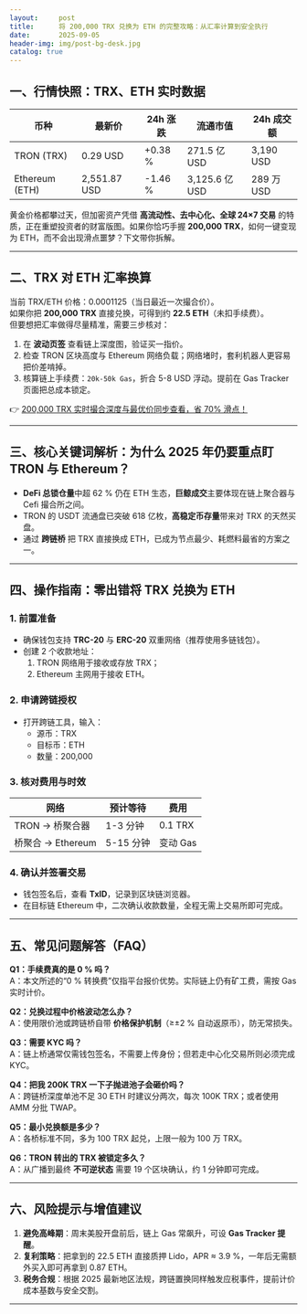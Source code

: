 ```yaml
---
layout:     post
title:      将 200,000 TRX 兑换为 ETH 的完整攻略：从汇率计算到安全执行
date:       2025-09-05
header-img: img/post-bg-desk.jpg
catalog: true
---
```


## 一、行情快照：TRX、ETH 实时数据  
| **币种** | **最新价** | **24h 涨跌** | **流通市值** | **24h 成交额** |
| --- | --- | --- | --- | --- |
| TRON (TRX) | 0.29 USD | +0.38 % | 271.5 亿 USD | 3,190 USD |
| Ethereum (ETH) | 2,551.87 USD | -1.46 % | 3,125.6 亿 USD | 289 万 USD |

黄金价格都攀过天，但加密资产凭借 **高流动性、去中心化、全球 24×7 交易** 的特质，正在重塑投资者的财富版图。如果你恰巧手握 **200,000 TRX**，如何一键变现为 ETH，而不会出现滑点噩梦？下文带你拆解。

---

## 二、TRX 对 ETH 汇率换算

当前 TRX/ETH 价格：0.0001125（当日最近一次撮合价）。  
如果你把 **200,000 TRX** 直接兑换，可得到约 **22.5 ETH**（未扣手续费）。  
但要想把汇率做得尽量精准，需要三步核对：

1. 在 **波动页签** 查看链上深度图，验证买一指价。  
2. 检查 TRON 区块高度与 Ethereum 网络负载；网络堵时，套利机器人更容易把价差啃掉。  
3. 核算链上手续费：`20k-50k Gas`，折合 5-8 USD 浮动。提前在 Gas Tracker 页面把总成本锁定。

👉 [200,000 TRX 实时撮合深度与最优价同步查看，省 70% 滑点！](https://okxdog.com/)

---

## 三、核心关键词解析：为什么 2025 年仍要重点盯 TRON 与 Ethereum？

- **DeFi 总锁仓量**中超 62 % 仍在 ETH 生态，**巨鲸成交**主要体现在链上聚合器与 Cefi 撮合所之间。
- TRON 的 USDT 流通盘已突破 618 亿枚，**高稳定币存量**带来对 TRX 的天然买盘。
- 通过 **跨链桥** 把 TRX 直接换成 ETH，已成为节点最少、耗燃料最省的方案之一。

---

## 四、操作指南：零出错将 TRX 兑换为 ETH

### 1. 前置准备
- 确保钱包支持 **TRC-20** 与 **ERC-20** 双重网络（推荐使用多链钱包）。
- 创建 2 个收款地址：  
  1) TRON 网络用于接收或存放 TRX；  
  2) Ethereum 主网用于接收 ETH。

### 2. 申请跨链授权
- 打开跨链工具，输入：
  - 源币：TRX
  - 目标币：ETH
  - 数量：200,000

### 3. 核对费用与时效
| 网络 | 预计等待 | 费用 |
| --- | --- | --- |
| TRON → 桥聚合器 | 1-3 分钟 | 0.1 TRX |
| 桥聚合 → Ethereum | 5-15 分钟 | 变动 Gas |

### 4. 确认并签署交易
- 钱包签名后，查看 **TxID**，记录到区块链浏览器。
- 在目标链 Ethereum 中，二次确认收款数量，全程无需上交易所即可完成。

---

## 五、常见问题解答（FAQ）

**Q1：手续费真的是 0 % 吗？**  
A：本文所述的“0 % 转换费”仅指平台报价优势。实际链上仍有矿工费，需按 Gas 实时计价。

**Q2：兑换过程中价格波动怎么办？**  
A：使用限价池或跨链桥自带 **价格保护机制**（≥±2 % 自动返原币），防无常损失。

**Q3：需要 KYC 吗？**  
A：链上桥通常仅需钱包签名，不需要上传身份；但若走中心化交易所则必须完成 KYC。

**Q4：把我 200K TRX 一下子抛进池子会砸价吗？**  
A：跨链桥深度单池不足 30 ETH 时建议分两次，每次 100K TRX；或者使用 AMM 分批 TWAP。

**Q5：最小兑换额是多少？**  
A：各桥标准不同，多为 100 TRX 起兑，上限一般为 100 万 TRX。

**Q6：TRON 转出的 TRX 被锁定多久？**  
A：从广播到最终 **不可逆状态** 需要 19 个区块确认，约 1 分钟即可完成。

---

## 六、风险提示与增值建议

1. **避免高峰期**：周末美股开盘前后，链上 Gas 常飙升，可设 **Gas Tracker 提醒**。
2. **复利策略**：把拿到的 22.5 ETH 直接质押 Lido，APR ≈ 3.9 %，一年后无需额外买入即可再拿到 0.87 ETH。
3. **税务合规**：根据 2025 最新地区法规，跨链置换同样触发应税事件，提前计价成本基数与安全交割。

---